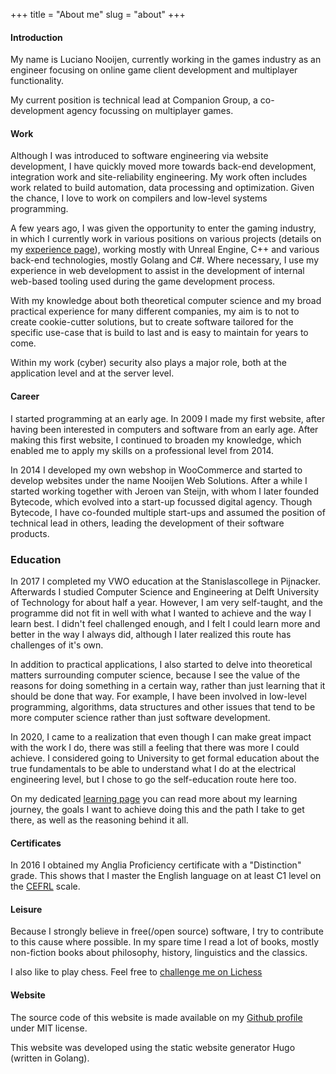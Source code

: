 +++
title = "About me"
slug = "about"
+++

#### Introduction

My name is Luciano Nooijen, currently working in the games industry as an engineer focusing on online game client development and multiplayer functionality.

My current position is technical lead at Companion Group, a co-development agency focussing on multiplayer games.

#### Work

Although I was introduced to software engineering via website development, I have quickly moved more towards back-end development, integration work and site-reliability engineering. My work often includes work related to build automation, data processing and optimization. Given the chance, I love to work on compilers and low-level systems programming.

A few years ago, I was given the opportunity to enter the gaming industry, in which I currently work in various positions on various projects (details on my [experience page](/experience)), working mostly with Unreal Engine, C++ and various back-end technologies, mostly Golang and C#. Where necessary, I use my experience in web development to assist in the development of internal web-based tooling used during the game development process.

With my knowledge about both theoretical computer science and my broad practical experience for many different companies, my aim is to not to create cookie-cutter solutions, but to create software tailored for the specific use-case that is build to last and is easy to maintain for years to come.

Within my work (cyber) security also plays a major role, both at the application level and at the server level.

#### Career

I started programming at an early age. In 2009 I made my first website, after having been interested in computers and software from an early age. After making this first website, I continued to broaden my knowledge, which enabled me to apply my skills on a professional level from 2014.

In 2014 I developed my own webshop in WooCommerce and started to develop websites under the name Nooijen Web Solutions. After a while I started working together with Jeroen van Steijn, with whom I later founded Bytecode, which evolved into a start-up focussed digital agency. Though Bytecode, I have co-founded multiple start-ups and assumed the position of technical lead in others, leading the development of their software products.

### Education

In 2017 I completed my VWO education at the Stanislascollege in Pijnacker. Afterwards I studied Computer Science and Engineering at Delft University of Technology for about half a year. However, I am very self-taught, and the programme did not fit in well with what I wanted to achieve and the way I learn best. I didn't feel challenged enough, and I felt I could learn more and better in the way I always did, although I later realized this route has challenges of it's own.

In addition to practical applications, I also started to delve into theoretical matters surrounding computer science, because I see the value of the reasons for doing something in a certain way, rather than just learning that it should be done that way. For example, I have been involved in low-level programming, algorithms, data structures and other issues that tend to be more computer science rather than just software development.

In 2020, I came to a realization that even though I can make great impact with the work I do, there was still a feeling that there was more I could achieve. I considered going to University to get formal education about the true fundamentals to be able to understand what I do at the electrical engineering level, but I chose to go the self-education route here too.

On my dedicated [learning page](/learning) you can read more about my learning journey, the goals I want to achieve doing this and the path I take to get there, as well as the reasoning behind it all.

#### Certificates

In 2016 I obtained my Anglia Proficiency certificate with a "Distinction" grade. This shows that I master the English language on at least C1 level on the [CEFRL](https://en.wikipedia.org/wiki/Common_European_Framework_of_Reference_for_Languages) scale.

#### Leisure

Because I strongly believe in free(/open source) software, I try to contribute to this cause where possible. In my spare time I read a lot of books, mostly non-fiction books about philosophy, history, linguistics and the classics.

I also like to play chess. Feel free to [challenge me on Lichess](https://lichess.org/@/lucianonooijen)

#### Website

The source code of this website is made available on my [Github profile](https://github.com/lucianonooijen/personal-website) under MIT license.

This website was developed using the static website generator Hugo (written in Golang).
